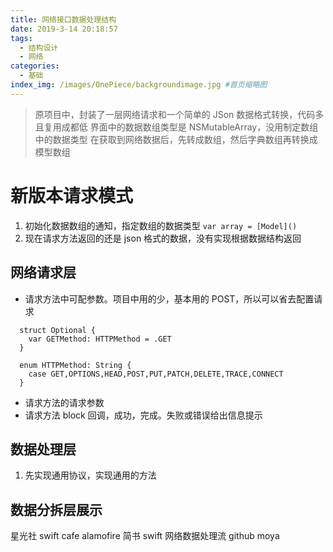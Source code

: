 ```yaml
---
title: 网络接口数据处理结构
date: 2019-3-14 20:18:57
tags:
  - 结构设计
  - 网络
categories:
  - 基础
index_img: /images/OnePiece/backgroundimage.jpg #首页缩略图
---
```


> 原项目中，封装了一层网络请求和一个简单的 JSon 数据格式转换，代码多且复用成都低
> 界面中的数据数组类型是 NSMutableArray，没用制定数组中的数据类型
> 在获取到网络数据后，先转成数组，然后字典数组再转换成模型数组

# 新版本请求模式

1. 初始化数据数组的通知，指定数组的数据类型 `var array = [Model]()`
2. 现在请求方法返回的还是 json 格式的数据，没有实现根据数据结构返回

## 网络请求层

- 请求方法中可配参数。项目中用的少，基本用的 POST，所以可以省去配置请求

```示例
  struct Optional {
    var GETMethod: HTTPMethod = .GET
  }

  enum HTTPMethod: String {
    case GET,OPTIONS,HEAD,POST,PUT,PATCH,DELETE,TRACE,CONNECT
  }

```

- 请求方法的请求参数
- 请求方法 block 回调，成功，完成。失败或错误给出信息提示

## 数据处理层

1. 先实现通用协议，实现通用的方法

## 数据分拆层展示

星光社
swift cafe alamofire
简书 swift 网络数据处理流
github moya
